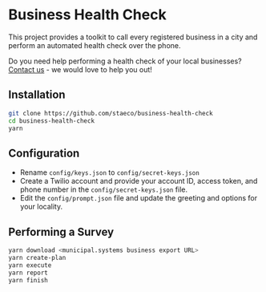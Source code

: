 # Business Health Check

This project provides a toolkit to call every registered business in a city and perform an automated health check over the phone.

Do you need help performing a health check of your local businesses? [Contact us](mailto:we@stae.co) - we would love to help you out!

## Installation

```sh
git clone https://github.com/staeco/business-health-check
cd business-health-check
yarn
```

## Configuration

- Rename `config/keys.json` to `config/secret-keys.json`
- Create a Twilio account and provide your account ID, access token, and phone number in the `config/secret-keys.json` file.
- Edit the `config/prompt.json` file and update the greeting and options for your locality.

## Performing a Survey

```sh
yarn download <municipal.systems business export URL>
yarn create-plan
yarn execute
yarn report
yarn finish
```
